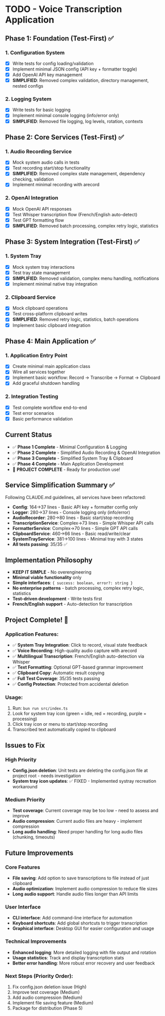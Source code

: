 # TODO - Voice Transcription Application

## Phase 1: Foundation (Test-First) ✅

### 1. Configuration System
- [x] Write tests for config loading/validation
- [x] Implement minimal JSON config (API key + formatter toggle)
- [x] Add OpenAI API key management
- [x] **SIMPLIFIED**: Removed complex validation, directory management, nested configs

### 2. Logging System
- [x] Write tests for basic logging
- [x] Implement minimal console logging (info/error only)
- [x] **SIMPLIFIED**: Removed file logging, log levels, rotation, contexts

## Phase 2: Core Services (Test-First) ✅

### 1. Audio Recording Service
- [x] Mock system audio calls in tests
- [x] Test recording start/stop functionality
- [x] **SIMPLIFIED**: Removed complex state management, dependency checking, validation
- [x] Implement minimal recording with arecord

### 2. OpenAI Integration
- [x] Mock OpenAI API responses
- [x] Test Whisper transcription flow (French/English auto-detect)
- [x] Test GPT formatting flow
- [x] **SIMPLIFIED**: Removed batch processing, complex retry logic, statistics

## Phase 3: System Integration (Test-First) ✅

### 1. System Tray
- [x] Mock system tray interactions
- [x] Test tray state management
- [x] **SIMPLIFIED**: Removed validation, complex menu handling, notifications
- [x] Implement minimal native tray integration

### 2. Clipboard Service
- [x] Mock clipboard operations
- [x] Test cross-platform clipboard writes
- [x] **SIMPLIFIED**: Removed retry logic, statistics, batch operations
- [x] Implement basic clipboard integration

## Phase 4: Main Application ✅

### 1. Application Entry Point
- [x] Create minimal main application class
- [x] Wire all services together
- [x] Implement basic workflow: Record → Transcribe → Format → Clipboard
- [x] Add graceful shutdown handling

### 2. Integration Testing
- [x] Test complete workflow end-to-end
- [x] Test error scenarios
- [x] Basic performance validation

## Current Status
- ✅ **Phase 1 Complete** - Minimal Configuration & Logging
- ✅ **Phase 2 Complete** - Simplified Audio Recording & OpenAI Integration
- ✅ **Phase 3 Complete** - Simplified System Tray & Clipboard
- ✅ **Phase 4 Complete** - Main Application Development
- 🎉 **PROJECT COMPLETE** - Ready for production use!

## Service Simplification Summary ✅
Following CLAUDE.md guidelines, all services have been refactored:

- **Config**: 164→37 lines - Basic API key + formatter config only
- **Logger**: 280→37 lines - Console logging only (info/error)
- **AudioRecorder**: 280→80 lines - Basic start/stop recording
- **TranscriptionService**: Complex→73 lines - Simple Whisper API calls
- **FormatterService**: Complex→70 lines - Simple GPT API calls  
- **ClipboardService**: 460→66 lines - Basic read/write/clear
- **SystemTrayService**: 381→100 lines - Minimal tray with 3 states
- **All tests passing**: 35/35 ✅

## Implementation Philosophy
- **KEEP IT SIMPLE** - No overengineering
- **Minimal viable functionality** only
- **Simple interfaces**: `{ success: boolean, error?: string }`
- **No enterprise patterns** - batch processing, complex retry logic, statistics
- **Test-driven development** - Write tests first
- **French/English support** - Auto-detection for transcription

## Project Complete! 🎉

### Application Features:
- ✅ **System Tray Integration**: Click to record, visual state feedback
- ✅ **Voice Recording**: High-quality audio capture with arecord
- ✅ **Multilingual Transcription**: French/English auto-detection via Whisper
- ✅ **Text Formatting**: Optional GPT-based grammar improvement
- ✅ **Clipboard Copy**: Automatic result copying
- ✅ **Full Test Coverage**: 35/35 tests passing
- ✅ **Config Protection**: Protected from accidental deletion

### Usage:
1. Run: `bun run src/index.ts`
2. Look for system tray icon (green = idle, red = recording, purple = processing)
3. Click tray icon or menu to start/stop recording
4. Transcribed text automatically copied to clipboard

## Issues to Fix

### High Priority
- **Config.json deletion**: Unit tests are deleting the config.json file at project root - needs investigation
- **System tray icon updates**: ✅ FIXED - Implemented systray recreation workaround

### Medium Priority  
- **Test coverage**: Current coverage may be too low - need to assess and improve
- **Audio compression**: Current audio files are heavy - implement compression
- **Long audio handling**: Need proper handling for long audio files (chunking, timeouts)

## Future Improvements

### Core Features
- **File saving**: Add option to save transcriptions to file instead of just clipboard
- **Audio optimization**: Implement audio compression to reduce file sizes
- **Long audio support**: Handle audio files longer than API limits

### User Interface
- **CLI interface**: Add command-line interface for automation
- **Keyboard shortcuts**: Add global shortcuts to trigger transcription
- **Graphical interface**: Desktop GUI for easier configuration and usage

### Technical Improvements
- **Enhanced logging**: More detailed logging with file output and rotation
- **Usage statistics**: Track and display transcription stats
- **Better error handling**: More robust error recovery and user feedback

### Next Steps (Priority Order):
1. Fix config.json deletion issue (High)
2. Improve test coverage (Medium)
3. Add audio compression (Medium)
4. Implement file saving feature (Medium)
5. Package for distribution (Phase 5)